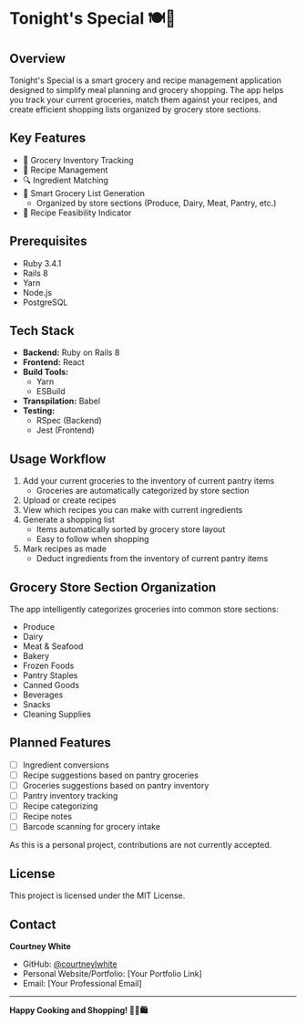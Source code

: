 # Tonight's Special 🍽️🛒

## Overview

Tonight's Special is a smart grocery and recipe management application designed to simplify meal planning and grocery shopping. The app helps you track your current groceries, match them against your recipes, and create efficient shopping lists organized by grocery store sections.

## Key Features

- 🥬 Grocery Inventory Tracking
- 📖 Recipe Management
- 🔍 Ingredient Matching
- 🛒 Smart Grocery List Generation
    - Organized by store sections (Produce, Dairy, Meat, Pantry, etc.)
- 🍳 Recipe Feasibility Indicator

## Prerequisites

- Ruby 3.4.1
- Rails 8
- Yarn
- Node.js
- PostgreSQL

## Tech Stack

- **Backend:** Ruby on Rails 8
- **Frontend:** React
- **Build Tools:**
    - Yarn
    - ESBuild
- **Transpilation:** Babel
- **Testing:**
    - RSpec (Backend)
    - Jest (Frontend)

## Usage Workflow

1. Add your current groceries to the inventory of current pantry items
    - Groceries are automatically categorized by store section
2. Upload or create recipes
3. View which recipes you can make with current ingredients
4. Generate a shopping list
    - Items automatically sorted by grocery store layout
    - Easy to follow when shopping
5. Mark recipes as made
    - Deduct ingredients from the inventory of current pantry items

## Grocery Store Section Organization

The app intelligently categorizes groceries into common store sections:
- Produce
- Dairy
- Meat & Seafood
- Bakery
- Frozen Foods
- Pantry Staples
- Canned Goods
- Beverages
- Snacks
- Cleaning Supplies

## Planned Features

- [ ] Ingredient conversions
- [ ] Recipe suggestions based on pantry groceries
- [ ] Groceries suggestions based on pantry inventory
- [ ] Pantry inventory tracking
- [ ] Recipe categorizing
- [ ] Recipe notes
- [ ] Barcode scanning for grocery intake

As this is a personal project, contributions are not currently accepted.

## License

This project is licensed under the MIT License.

## Contact

**Courtney White**
- GitHub: [@courtneylwhite](https://github.com/courtneylwhite)
- Personal Website/Portfolio: [Your Portfolio Link]
- Email: [Your Professional Email]

---

**Happy Cooking and Shopping! 👨‍🍳🛍️**
